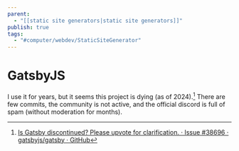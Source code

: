 ```yaml
---
parent:
  - "[[static site generators|static site generators]]"
publish: true
tags:
  - "#computer/webdev/StaticSiteGenerator"
---
```


# GatsbyJS

I use it for years, but it seems this project is dying (as of 2024).[^1] There are few commits, the community is not active, and the official discord is full of spam (without moderation for months).

[^1]: [Is Gatsby discontinued? Please upvote for clarification. · Issue #38696 · gatsbyjs/gatsby · GitHub](https://github.com/gatsbyjs/gatsby/issues/38696)